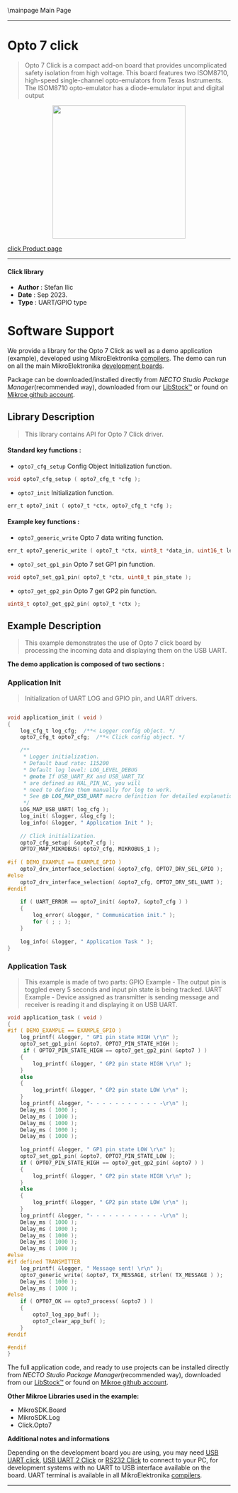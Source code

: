 \mainpage Main Page

---
# Opto 7 click

> Opto 7 Click is a compact add-on board that provides uncomplicated safety isolation from high voltage. This board features two ISOM8710, high-speed single-channel opto-emulators from Texas Instruments. The ISOM8710 opto-emulator has a diode-emulator input and digital output

<p align="center">
  <img src="https://download.mikroe.com/images/click_for_ide/opto7_click.png" height=300px>
</p>

[click Product page](https://www.mikroe.com/opto-7-click)

---


#### Click library

- **Author**        : Stefan Ilic
- **Date**          : Sep 2023.
- **Type**          : UART/GPIO type


# Software Support

We provide a library for the Opto 7 Click
as well as a demo application (example), developed using MikroElektronika
[compilers](https://www.mikroe.com/necto-studio).
The demo can run on all the main MikroElektronika [development boards](https://www.mikroe.com/development-boards).

Package can be downloaded/installed directly from *NECTO Studio Package Manager*(recommended way), downloaded from our [LibStock&trade;](https://libstock.mikroe.com) or found on [Mikroe github account](https://github.com/MikroElektronika/mikrosdk_click_v2/tree/master/clicks).

## Library Description

> This library contains API for Opto 7 Click driver.

#### Standard key functions :

- `opto7_cfg_setup` Config Object Initialization function.
```c
void opto7_cfg_setup ( opto7_cfg_t *cfg );
```

- `opto7_init` Initialization function.
```c
err_t opto7_init ( opto7_t *ctx, opto7_cfg_t *cfg );
```

#### Example key functions :

- `opto7_generic_write` Opto 7 data writing function.
```c
err_t opto7_generic_write ( opto7_t *ctx, uint8_t *data_in, uint16_t len );
```

- `opto7_set_gp1_pin` Opto 7 set GP1 pin function.
```c
void opto7_set_gp1_pin( opto7_t *ctx, uint8_t pin_state );
```

- `opto7_get_gp2_pin` Opto 7 get GP2 pin function.
```c
uint8_t opto7_get_gp2_pin( opto7_t *ctx );
```

## Example Description

> This example demonstrates the use of Opto 7 click board by processing
  the incoming data and displaying them on the USB UART.

**The demo application is composed of two sections :**

### Application Init

> Initialization of UART LOG and GPIO pin, and UART drivers.

```c

void application_init ( void ) 
{
    log_cfg_t log_cfg;  /**< Logger config object. */
    opto7_cfg_t opto7_cfg;  /**< Click config object. */

    /** 
     * Logger initialization.
     * Default baud rate: 115200
     * Default log level: LOG_LEVEL_DEBUG
     * @note If USB_UART_RX and USB_UART_TX 
     * are defined as HAL_PIN_NC, you will 
     * need to define them manually for log to work. 
     * See @b LOG_MAP_USB_UART macro definition for detailed explanation.
     */
    LOG_MAP_USB_UART( log_cfg );
    log_init( &logger, &log_cfg );
    log_info( &logger, " Application Init " );
    
    // Click initialization.
    opto7_cfg_setup( &opto7_cfg );
    OPTO7_MAP_MIKROBUS( opto7_cfg, MIKROBUS_1 );
    
#if ( DEMO_EXAMPLE == EXAMPLE_GPIO )
    opto7_drv_interface_selection( &opto7_cfg, OPTO7_DRV_SEL_GPIO );
#else
    opto7_drv_interface_selection( &opto7_cfg, OPTO7_DRV_SEL_UART );
#endif
    
    if ( UART_ERROR == opto7_init( &opto7, &opto7_cfg ) ) 
    {
        log_error( &logger, " Communication init." );
        for ( ; ; );
    }
    
    log_info( &logger, " Application Task " );
}

```

### Application Task

> This example is made of two parts:
> GPIO Example - The output pin is toggled every 5 seconds and input pin state is being tracked.
> UART Example - Device assigned as transmitter is sending message and receiver is reading it and displaying it on USB UART.

```c
void application_task ( void ) 
{
#if ( DEMO_EXAMPLE == EXAMPLE_GPIO )
    log_printf( &logger, " GP1 pin state HIGH \r\n" );
    opto7_set_gp1_pin( &opto7, OPTO7_PIN_STATE_HIGH );
     if ( OPTO7_PIN_STATE_HIGH == opto7_get_gp2_pin( &opto7 ) )
    {
        log_printf( &logger, " GP2 pin state HIGH \r\n" );
    }
    else
    {
        log_printf( &logger, " GP2 pin state LOW \r\n" );
    }
    log_printf( &logger, "- - - - - - - - - - - -\r\n" );
    Delay_ms ( 1000 );
    Delay_ms ( 1000 );
    Delay_ms ( 1000 );
    Delay_ms ( 1000 );
    Delay_ms ( 1000 );
    
    log_printf( &logger, " GP1 pin state LOW \r\n" );
    opto7_set_gp1_pin( &opto7, OPTO7_PIN_STATE_LOW );
    if ( OPTO7_PIN_STATE_HIGH == opto7_get_gp2_pin( &opto7 ) )
    {
        log_printf( &logger, " GP2 pin state HIGH \r\n" );
    }
    else
    {
        log_printf( &logger, " GP2 pin state LOW \r\n" );
    }
    log_printf( &logger, "- - - - - - - - - - - -\r\n" );
    Delay_ms ( 1000 );
    Delay_ms ( 1000 );
    Delay_ms ( 1000 );
    Delay_ms ( 1000 );
    Delay_ms ( 1000 );
#else
#if defined TRANSMITTER
    log_printf( &logger, " Message sent! \r\n" );
    opto7_generic_write( &opto7, TX_MESSAGE, strlen( TX_MESSAGE ) );
    Delay_ms ( 1000 );
    Delay_ms ( 1000 );
#else
    if ( OPTO7_OK == opto7_process( &opto7 ) ) 
    {
        opto7_log_app_buf( );
        opto7_clear_app_buf( );
    }
#endif

#endif
}
```

The full application code, and ready to use projects can be installed directly from *NECTO Studio Package Manager*(recommended way), downloaded from our [LibStock&trade;](https://libstock.mikroe.com) or found on [Mikroe github account](https://github.com/MikroElektronika/mikrosdk_click_v2/tree/master/clicks).

**Other Mikroe Libraries used in the example:**

- MikroSDK.Board
- MikroSDK.Log
- Click.Opto7

**Additional notes and informations**

Depending on the development board you are using, you may need
[USB UART click](https://www.mikroe.com/usb-uart-click),
[USB UART 2 Click](https://www.mikroe.com/usb-uart-2-click) or
[RS232 Click](https://www.mikroe.com/rs232-click) to connect to your PC, for
development systems with no UART to USB interface available on the board. UART
terminal is available in all MikroElektronika
[compilers](https://shop.mikroe.com/compilers).

---
